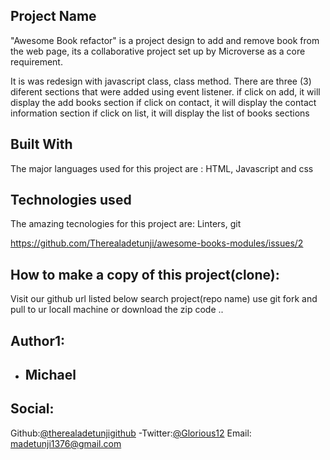 ## Project Name

"Awesome Book refactor" is a project design to add and remove book from the web page, its a collaborative project set up by Microverse as a core requirement.

It is was redesign with javascript class, class method.
There are three (3) diferent sections that were added using event listener.
if click on add, it will display the add books section
if click on contact, it will display the contact information section
if click on list, it will display the list of books sections

## Built With

The major languages used for this project are :
HTML,
Javascript and
css

## Technologies used

The amazing tecnologies for this project are:
Linters,
git

https://github.com/Therealadetunji/awesome-books-modules/issues/2

## How to make a copy of this project(clone):

Visit our github url listed below
search project(repo name)
use git fork and pull to ur locall machine or download the zip code ..

## Author1:

- ## Michael

## Social:

Github:[@therealadetunjigithub](https://github.com/therealadetunji)
-Twitter:[@Glorious12](https:@madetunji1376)
Email: madetunji1376@gmail.com
